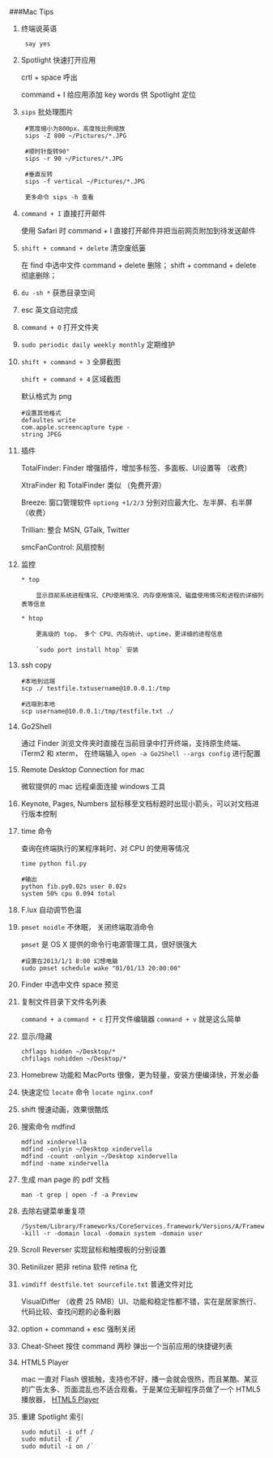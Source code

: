 ###Mac Tips

1. 终端说英语

		say yes

2. Spotlight 快速打开应用

	crtl + space 呼出

	command + I 给应用添加 key words 供 Spotlight 定位

3. `sips` 批处理图片

		#宽度缩小为800px，高度按比例缩放
		sips -Z 800 ~/Pictures/*.JPG

		#顺时针旋转90°
		sips -r 90 ~/Pictures/*.JPG

		#垂直反转
		sips -f vertical ~/Pictures/*.JPG

		更多命令 sips -h 查看

4. `command + I` 直接打开邮件

	使用 Safari 时 command + I 直接打开邮件并把当前网页附加到待发送邮件

5. `shift + command + delete` 清空废纸篓

	在 find 中选中文件 command + delete 删除； shift + command + delete 彻底删除；

6. `du -sh *` 获悉目录空间

7. esc 英文自动完成

8. `command + O` 打开文件夹

9. `sudo periodic daily weekly monthly` 定期维护

10. `shift + command + 3` 全屏截图

	`shift + command + 4` 区域截图

	默认格式为 png

		#设置其他格式
		defaultes write
		com.apple.screencapture type -
		string JPEG

11. 插件

	TotalFinder: Finder 增强插件，增加多标签、多面板、UI设置等 （收费）

	XtraFinder 和 TotalFinder 类似 （免费开源）

	Breeze: 窗口管理软件 `optiong +1/2/3` 分别对应最大化、左半屏、右半屏 （收费）

	Trillian: 整合 MSN, GTalk, Twitter

	smcFanControl: 风扇控制

12. 监控

	    * top
	
	    	显示目前系统进程情况、CPU使用情况、内存使用情况、磁盘使用情况和进程的详细列表等信息
	
    	* htop
	
    		更高级的 top， 多个 CPU、内存统计、uptime，更详细的进程信息
	
    		`sudo port install htop` 安装

13. ssh copy

		#本地到远端
		scp ./ testfile.txtusername@10.0.0.1:/tmp

		#远端到本地
		scp username@10.0.0.1:/tmp/testfile.txt ./

14. Go2Shell

	通过 Finder 浏览文件夹时直接在当前目录中打开终端，支持原生终端、 iTerm2 和 xterm， 在终端输入 `open -a Go2Shell --args config` 进行配置

15. Remote Desktop Connection for mac

	微软提供的 mac 远程桌面连接 windows 工具

16. Keynote, Pages, Numbers 鼠标移至文档标题时出现小箭头，可以对文档进行版本控制


17. time 命令

	查询在终端执行的某程序耗时、对 CPU 的使用等情况

		time python fil.py

		#输出
		python fib.py0.02s user 0.02s
		system 50% cpu 0.094 total

18. F.lux 自动调节色温

19. `pmset noidle` 不休眠， 关闭终端取消命令

	`pmset` 是 OS X 提供的命令行电源管理工具，很好很强大

		#设置在2013/1/1 8:00 幻想电脑
		sudo pmset schedule wake "01/01/13 20:00:00"

20. Finder 中选中文件 space 预览

21. 复制文件目录下文件名列表

	`command + a` `command + c` 打开文件编辑器 `command + v` 就是这么简单

22. 显示/隐藏

		chflags hidden ~/Desktop/*
		chfilags nohidden ~/Desktop/*


23. Homebrew 功能和 MacPorts 很像，更为轻量，安装方便编译快，开发必备

24. 快速定位 `locate` 命令 `locate nginx.conf`

25. shift 慢速动画，效果很酷炫

26. 搜索命令 mdfind

		mdfind xindervella
		mdfind -onlyin ~/Desktop xindervella
		mdfind -count -onlyin ~/Desktop xindervella
		mdfind -name xindervella

27. 生成 man page 的 pdf 文档

		man -t grep | open -f -a Preview

28. 去除右键菜单重复项

		/System/Library/Frameworks/CoreServices.framework/Versions/A/Frameworks/LaunchServices.framework/Versions/A/Support/lsregister -kill -r -domain local -domain system -domain user

29. Scroll Reverser 实现鼠标和触摸板的分别设置

30. Retinilizer 把非 retina 软件 retina 化

31. `vimdiff destfile.tet sourcefile.txt` 普通文件对比

	VisualDiffer （收费 25 RMB）UI、功能和稳定性都不错，实在是居家旅行、代码比较、查找问题的必备利器

32. option + command + esc 强制关闭

33. Cheat-Sheet 按住 command 两秒 弹出一个当前应用的快捷键列表

34. HTML5 Player

	mac 一直对 Flash 很抵触，支持也不好，播一会就会很热，而且某酷、某豆的广告太多、页面混乱也不适合观看。于是某位无聊程序员做了一个 HTML5 播放器， [HTML5 Player](http://zythum.sinaapp.com/youkuhtml5playerbookmark/)

35. 重建 Spotlight 索引

		sudo mdutil -i off /
		sudo mdutil -E /`
		sudo mdutil -i on /`




